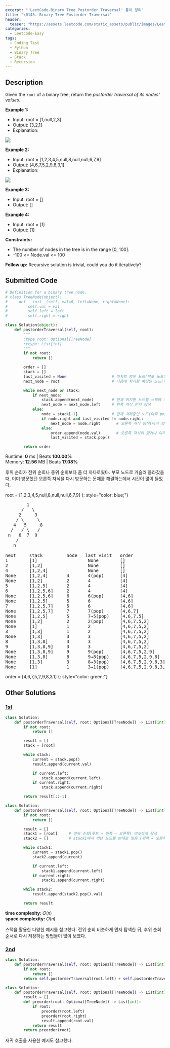 ```yaml
---
excerpt: "'LeetCode-Binary Tree Postorder Traversal' 풀이 정리"
title: "\0145. Binary Tree Postorder Traversal"
header:
  teaser: "https://assets.leetcode.com/static_assets/public/images/LeetCode_Sharing.png"
categories:
  - Leetcode-Easy
tags:
  - Coding Test
  - Python
  - Binary Tree
  - Stack
  - Recursion
---
```


## <i class="fa-solid fa-file-lines"></i> Description

Given the `root` of a binary tree, return the *postorder traversal of its nodes' values*.

**Example 1:**

- Input: root = [1,null,2,3]
- Output: [3,2,1]
- Explanation:

![](https://assets.leetcode.com/uploads/2024/08/29/screenshot-2024-08-29-202743.png)

**Example 2:**

- Input: root = [1,2,3,4,5,null,8,null,null,6,7,9]
- Output: [4,6,7,5,2,9,8,3,1]
- Explanation:

![](https://assets.leetcode.com/uploads/2024/08/29/tree_2.png)

**Example 3:**

- Input: root = []
- Output: []

**Example 4:**

- Input: root = [1]
- Output: [1]

**Constraints:**

- The number of nodes in the tree is in the range [0, 100].
- -100 <= Node.val <= 100

**Follow up:** Recursive solution is trivial, could you do it iteratively?    

## <i class="fa-solid fa-cloud-arrow-up"></i> Submitted Code

```python
# Definition for a binary tree node.
# class TreeNode(object):
#     def __init__(self, val=0, left=None, right=None):
#         self.val = val
#         self.left = left
#         self.right = right

class Solution(object):
    def postorderTraversal(self, root):
        """
        :type root: Optional[TreeNode]
        :rtype: List[int]
        """
        if not root:
            return []

        order = []
        stack = []
        last_visited = None                    # 마지막 방문 노드(부모 노드에서 오른쪽 자식 중복 방문 방지)
        next_node = root                       # 다음에 처리될 예정인 노드(루트에서 시작)

        while next_node or stack:
            if next_node:
                stack.append(next_node)        # 현재 위치한 노드를 스택에 추가
                next_node = next_node.left     # 왼쪽 자식 먼저 탐색
            else:
                node = stack[-1]               # 현재 처리중인 노드(아직 pop하지 않음)
                if node.right and last_visited != node.right:
                    next_node = node.right       # 오른쪽 자식 탐색(아직 방문한적 없음)
                else:
                    order.append(node.val)       # 오른쪽 자식이 없거나 이미 방문했을 경우 부모 방문
                    last_visited = stack.pop()

        return order
```
<i class="fa-solid fa-clock"></i> Runtime: **0** ms \| Beats **100.00%**    
<i class="fa-solid fa-memory"></i> Memory: **12.56** MB \| Beats **17.08%**

후위 순회가 전위 순회나 중위 순회보다 좀 더 까다로웠다. 부모 노드로 거슬러 올라갔을 때, 이미 방문했던 오른쪽 자식을 다시 방문하는 문제를 해결하는데서 시간이 많이 들었다.

root = [1,2,3,4,5,null,8,null,null,6,7,9]
{: style="color: blue;"}

<pre>
        1
      /   \
     2     3
    / \     \
   4   5     8 
  /   / \   / 
 n   6  7  9  
    /
   n 

next     stack         node   last visit   order
1        [1]                   None        []
2        [1,2]                 None        []
4        [1,2,4]               None        []
None     [1,2,4]       4       4(pop)      [4]
None     [1,2]         2       4           [4]
5        [1,2,5]       2       4           [4]
6        [1,2,5,6]     2       4           [4]
None     [1,2,5,6]     6       6(pop)      [4,6]
None     [1,2,5]       5       6           [4,6]
7        [1,2,5,7]     5       6           [4,6]
None     [1,2,5,7]     7       7(pop)      [4,6,7]
None     [1,2,5]       5       7→5(pop)    [4,6,7,5]
None     [1,2]         2       2(pop)      [4,6,7,5,2]     
None     [1]           1       2           [4,6,7,5,2]
3        [1,3]         1       2           [4,6,7,5,2]
None     [1,3]         3       3           [4,6,7,5,2]
8        [1,3,8]       3       3           [4,6,7,5,2]
9        [1,3,8,9]     3       3           [4,6,7,5,2]
None     [1,3,8,9]     9       9(pop)      [4,6,7,5,2,9]
None     [1,3,8]       8       9→8(pop)    [4,6,7,5,2,9,8]
None     [1,3]         3       8→3(pop)    [4,6,7,5,2,9,8,3]
None     [1]           1       3→1(pop)    [4,6,7,5,2,9,8,3,1]
</pre>

order = [4,6,7,5,2,9,8,3,1]
{: style="color: green;"}

## <i class="fa-solid fa-flask"></i> Other Solutions

### <a href="" target="_blank">1st</a>

```python
class Solution:
    def postorderTraversal(self, root: Optional[TreeNode]) -> List[int]:
        if not root:
            return []

        result = []
        stack = [root]

        while stack:
            current = stack.pop()
            result.append(current.val)

            if current.left:
                stack.append(current.left)
            if current.right:
                stack.append(current.right)

        return result[::-1]
```

```python
class Solution:
    def postorderTraversal(self, root: Optional[TreeNode]) -> List[int]:
        if not root:
            return []

        result = []
        stack1 = [root]     # 전위 순회(루트 → 왼쪽 → 오른쪽) 비슷하게 탐색
        stack2 = []         # stack1에서 꺼낸 노드를 반대로 쌓음 (왼쪽 → 오른쪽 → 루트)

        while stack1:
            current = stack1.pop()
            stack2.append(current)

            if current.left:
                stack1.append(current.left)
            if current.right:
                stack1.append(current.right)

        while stack2:
            result.append(stack2.pop().val)

        return result
```
<i class="fa-solid fa-clock"></i> **time complexity:** 𝑂(𝑛)    
<i class="fa-solid fa-memory"></i> **space complexity:** 𝑂(𝑛)           

스택을 활용한 다양한 예시를 참고했다. 전위 순회 비슷하게 먼저 탐색한 뒤, 후위 순회 순서로 다시 저장하는 방법들이 많이 보였다.

### <a href="" target="_blank">2nd</a>

```python
class Solution:
    def postorderTraversal(self, root: Optional[TreeNode]) -> List[int]:
        if not root:
            return []
        return self.postorderTraversal(root.left) + self.postorderTraversal(root.right) + [root.val]
```

```python
class Solution:
    def postorderTraversal(self, root: Optional[TreeNode]) -> List[int]:
        result = []
        def preorder(root: Optional[TreeNode]) -> List[int]:
            if root:
                preorder(root.left)
                preorder(root.right)
                result.append(root.val)
            return result
        return preorder(root)
```
재귀 호출을 사용한 예시도 참고했다.

